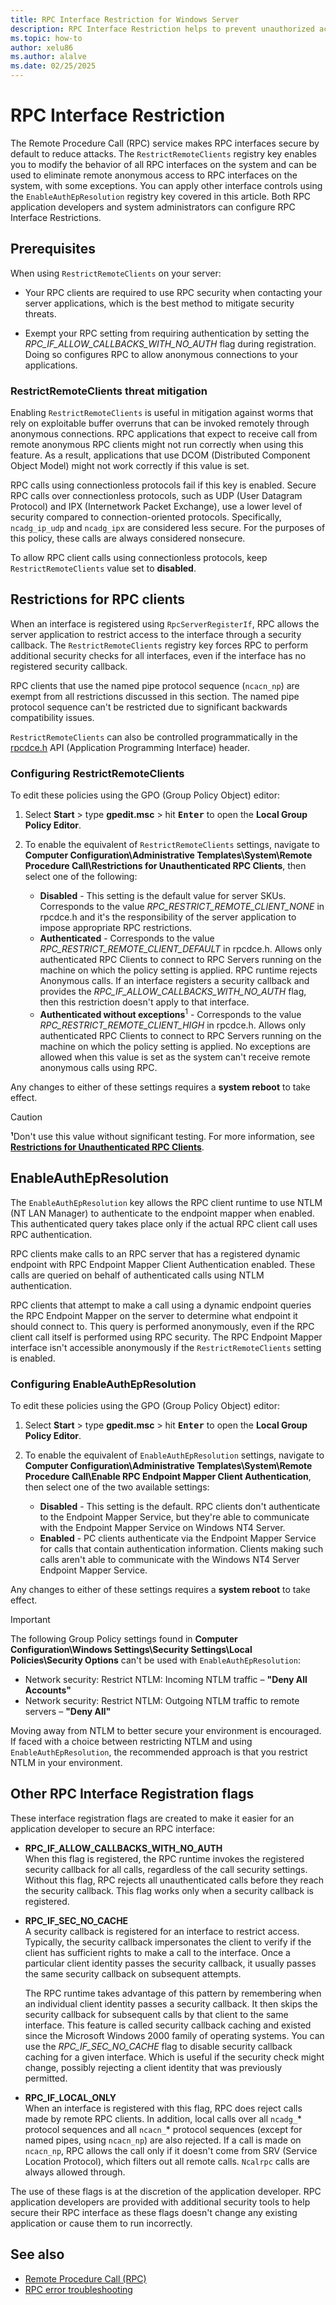 ```yaml
---
title: RPC Interface Restriction for Windows Server
description: RPC Interface Restriction helps to prevent unauthorized access to system resources and data when enabled in group policy object editor or in the registry.
ms.topic: how-to
author: xelu86
ms.author: alalve
ms.date: 02/25/2025
---
```


# RPC Interface Restriction

The Remote Procedure Call (RPC) service makes RPC interfaces secure by default to reduce attacks. The `RestrictRemoteClients` registry key enables you to modify the behavior of all RPC interfaces on the system and can be used to eliminate remote anonymous access to RPC interfaces on the system, with some exceptions. You can apply other interface controls using the `EnableAuthEpResolution` registry key covered in this article. Both RPC application developers and system administrators can configure RPC Interface Restrictions.

## Prerequisites

When using `RestrictRemoteClients` on your server:

- Your RPC clients are required to use RPC security when contacting your server applications, which is the best method to mitigate security threats.  

- Exempt your RPC setting from requiring authentication by setting the _RPC_IF_ALLOW_CALLBACKS_WITH_NO_AUTH_ flag during registration. Doing so configures RPC to allow anonymous connections to your applications.

### RestrictRemoteClients threat mitigation

Enabling `RestrictRemoteClients` is useful in mitigation against worms that rely on exploitable buffer overruns that can be invoked remotely through anonymous connections. RPC applications that expect to receive call from remote anonymous RPC clients might not run correctly when using this feature. As a result, applications that use DCOM (Distributed Component Object Model) might not work correctly if this value is set.

RPC calls using connectionless protocols fail if this key is enabled. Secure RPC calls over connectionless protocols, such as UDP (User Datagram Protocol) and IPX (Internetwork Packet Exchange), use a lower level of security compared to connection-oriented protocols. Specifically, `ncadg_ip_udp` and `ncadg_ipx` are considered less secure. For the purposes of this policy, these calls are always considered nonsecure.

To allow RPC client calls using connectionless protocols, keep `RestrictRemoteClients` value set to **disabled**.

## Restrictions for RPC clients

When an interface is registered using `RpcServerRegisterIf`, RPC allows the server application to restrict access to the interface through a security callback. The `RestrictRemoteClients` registry key forces RPC to perform additional security checks for all interfaces, even if the interface has no registered security callback.

RPC clients that use the named pipe protocol sequence (`ncacn_np`) are exempt from all restrictions discussed in this section. The named pipe protocol sequence can't be restricted due to significant backwards compatibility issues.

`RestrictRemoteClients` can also be controlled programmatically in the [rpcdce.h](/windows/win32/api/rpcdce/) API (Application Programming Interface) header.

### Configuring RestrictRemoteClients

To edit these policies using the GPO (Group Policy Object) editor:

1. Select **Start** > type **gpedit.msc** > hit **<kbd>Enter</kbd>** to open the **Local Group Policy Editor**.

1. To enable the equivalent of `RestrictRemoteClients` settings, navigate to **Computer Configuration\Administrative Templates\System\Remote Procedure Call\Restrictions for Unauthenticated RPC Clients**, then select one of the following:

   - **Disabled** - This setting is the default value for server SKUs. Corresponds to the value _RPC_RESTRICT_REMOTE_CLIENT_NONE_ in rpcdce.h and it's the responsibility of the server application to impose appropriate RPC restrictions.
   - **Authenticated** - Corresponds to the value _RPC_RESTRICT_REMOTE_CLIENT_DEFAULT_ in rpcdce.h. Allows only authenticated RPC Clients to connect to RPC Servers running on the machine on which the policy setting is applied. RPC runtime rejects Anonymous calls. If an interface registers a security callback and provides the _RPC_IF_ALLOW_CALLBACKS_WITH_NO_AUTH_ flag, then this restriction doesn't apply to that interface.
   - **Authenticated without exceptions**<sup>1</sup> - Corresponds to the value _RPC_RESTRICT_REMOTE_CLIENT_HIGH_ in rpcdce.h. Allows only authenticated RPC Clients to connect to RPC Servers running on the machine on which the policy setting is applied. No exceptions are allowed when this value is set as the system can't receive remote anonymous calls using RPC.

Any changes to either of these settings requires a **system reboot** to take effect.

> [!CAUTION]
> **¹**Don't use this value without significant testing. For more information, see **[Restrictions for Unauthenticated RPC Clients](https://techcommunity.microsoft.com/t5/ask-the-directory-services-team/restrictions-for-unauthenticated-rpc-clients-the-group-policy/ba-p/399128)**.

## EnableAuthEpResolution

The `EnableAuthEpResolution` key allows the RPC client runtime to use NTLM (NT LAN Manager) to authenticate to the endpoint mapper when enabled. This authenticated query takes place only if the actual RPC client call uses RPC authentication.

RPC clients make calls to an RPC server that has a registered dynamic endpoint with RPC Endpoint Mapper Client Authentication enabled. These calls are queried on behalf of authenticated calls using NTLM authentication.

RPC clients that attempt to make a call using a dynamic endpoint queries the RPC Endpoint Mapper on the server to determine what endpoint it should connect to. This query is performed anonymously, even if the RPC client call itself is performed using RPC security. The RPC Endpoint Mapper interface isn't accessible anonymously if the `RestrictRemoteClients` setting is enabled.

### Configuring EnableAuthEpResolution

To edit these policies using the GPO (Group Policy Object) editor:

1. Select **Start** > type **gpedit.msc** > hit **<kbd>Enter</kbd>** to open the **Local Group Policy Editor**.

1. To enable the equivalent of `EnableAuthEpResolution` settings, navigate to **Computer Configuration\Administrative Templates\System\Remote Procedure Call\Enable RPC Endpoint Mapper Client Authentication**, then select one of the two available settings:

   - **Disabled** - This setting is the default. RPC clients don't authenticate to the Endpoint Mapper Service, but they're able to communicate with the Endpoint Mapper Service on Windows NT4 Server.
   - **Enabled** - PC clients authenticate via the Endpoint Mapper Service for calls that contain authentication information. Clients making such calls aren't able to communicate with the Windows NT4 Server Endpoint Mapper Service.

Any changes to either of these settings requires a **system reboot** to take effect.

> [!IMPORTANT]
> The following Group Policy settings found in **Computer Configuration\Windows Settings\Security Settings\Local Policies\Security Options** can't be used with `EnableAuthEpResolution`:
> - Network security: Restrict NTLM: Incoming NTLM traffic – **"Deny All Accounts"**
> - Network security: Restrict NTLM: Outgoing NTLM traffic to remote servers – **"Deny All"**
>
> Moving away from NTLM to better secure your environment is encouraged. If faced with a choice between restricting NTLM and using `EnableAuthEpResolution`, the recommended approach is that you restrict NTLM in your environment.  

## Other RPC Interface Registration flags

These interface registration flags are created to make it easier for an application developer to secure an RPC interface:

- **RPC_IF_ALLOW_CALLBACKS_WITH_NO_AUTH** <br> When this flag is registered, the RPC runtime invokes the registered security callback for all calls, regardless of the call security settings. Without this flag, RPC rejects all unauthenticated calls before they reach the security callback. This flag works only when a security callback is registered.  

- **RPC_IF_SEC_NO_CACHE** <br> A security callback is registered for an interface to restrict access. Typically, the security callback impersonates the client to verify if the client has sufficient rights to make a call to the interface. Once a particular client identity passes the security callback, it usually passes the same security callback on subsequent attempts.

  The RPC runtime takes advantage of this pattern by remembering when an individual client identity passes a security callback. It then skips the security callback for subsequent calls by that client to the same interface. This feature is called security callback caching and existed since the Microsoft Windows 2000 family of operating systems. You can use the _RPC_IF_SEC_NO_CACHE_ flag to disable security callback caching for a given interface. Which is useful if the security check might change, possibly rejecting a client identity that was previously permitted.  

- **RPC_IF_LOCAL_ONLY** <br> When an interface is registered with this flag, RPC does reject calls made by remote RPC clients. In addition, local calls over all `ncadg_`* protocol sequences and all `ncacn_`* protocol sequences (except for named pipes, using `ncacn_np`) are also rejected. If a call is made on `ncacn_np`, RPC allows the call only if it doesn't come from SRV (Service Location Protocol), which filters out all remote calls. `Ncalrpc` calls are always allowed through.  

The use of these flags is at the discretion of the application developer. RPC application developers are provided with additional security tools to help secure their RPC interface as these flags doesn't change any existing application or cause them to run incorrectly.

## See also

- [Remote Procedure Call (RPC)](/windows/win32/rpc/rpc-start-page)
- [RPC error troubleshooting](/troubleshoot/windows-client/networking/rpc-errors-troubleshooting)
